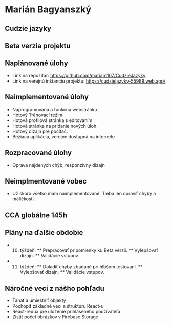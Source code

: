 # Marián Bagyanszký # 

## Cudzie jazyky ##

## Beta verzia projektu ##

## Naplánované úlohy ##

* Link na repozitár: https://github.com/marian1107/CudzieJazyky
* Link na verejnú inštanciu projektu: https://cudziejazyky-55989.web.app/

## Naimplementované úlohy ##

* Naprogramovaná a funkčná webstránka
* Hotový Trénovací režim
* Hotová profilová stránka s editovaním
* Hotová stránka na pridanie nových úloh.
* Hotový dizajn pre počítač.
* Bežiaca aplikácia, verejne dostupná na internete

## Rozpracované úlohy ##

* Oprava nájdených chýb, responzívny dizajn

## Neimplmentované vobec ##

* Už skoro všetko mám naimplementované. Treba len opraviť chyby a máličkosti.

## CCA globálne  145h ##

## Plány na ďalšie obdobie ##
* 10. týždeň:
** Prepracovať pripomienky ku Beta verzii. 
** Vylepšovať dizajn.
** Validácie vstupov.
* 11. týždeň:
** Doladiť chyby zbadané pri hlbšom testovaní. 
** Vylepšovať dizajn.
** Validácie vstupov.

## Náročné veci z nášho pohľadu ##

* Ťahať a umiestniť objekty
* Pochopiť základné veci a štruktúru React-u
* React-redux pre uloženie prihláseného používateľa
* Zistiť počet obrázkov v Firebase Storage




